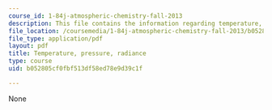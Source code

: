 ```yaml
---
course_id: 1-84j-atmospheric-chemistry-fall-2013
description: This file contains the information regarding temperature, pressure, radiance.
file_location: /coursemedia/1-84j-atmospheric-chemistry-fall-2013/b052805cf0fbf513df58ed78e9d39c1f_MIT1_84JF13_Lec6IPT.pdf
file_type: application/pdf
layout: pdf
title: Temperature, pressure, radiance
type: course
uid: b052805cf0fbf513df58ed78e9d39c1f

---
```

None